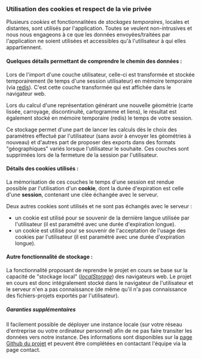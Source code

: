 ### Utilisation des cookies et respect de la vie privée

Plusieurs *cookies* et fonctionnalitées de *stockages temporaires*, locales et distantes, sont utilisés par l'application. Toutes se veulent non-intrusives et nous nous engageons à ce que les données envoyées/traitées par l'application ne soient utilisées et accessibles qu'à l'utilisateur à qui elles appartiennent.

#### Quelques détails permettant de comprendre le chemin des données :
Lors de l'import d'une couche utilisateur, celle-ci est transformée et stockée temporairement (le temps d'une session utilisateur) en mémoire temporaire (via [redis](https://fr.wikipedia.org/wiki/Redis)). C'est cette couche transformée qui est affichée dans le navigateur web.

Lors du calcul d'une représentation générant une nouvelle géométrie (carte lissée, carroyage, discontinuité, cartogramme et liens), le résultat est également stocké en mémoire temporaire (redis) le temps de votre session.

Ce stockage permet d'une part de lancer les calculs dès le choix des paramètres effectué par l'utilisateur (sans avoir à envoyer les géométries à nouveau) et d'autres part de proposer des exports dans des formats "géographiques" variés lorsque l'utilisateur le souhaite.
Ces couches sont supprimées lors de la fermeture de la session par l'utilisateur.

#### Détails des cookies utilisés :
La mémorisation de ces couches le temps d'une session est rendue possible par l'utilisation d'un **cookie**, dont la durée d'expiration est celle d'une **session**, contenant une clée échangée avec le serveur.

Deux autres cookies sont utilisés et ne sont pas échangés avec le serveur :
- un cookie est utilisé pour se souvenir de la dernière langue utilisée par l'utilisateur (il est paramétré avec une durée d'expiration longue).
- un cookie est utilisé pour se souvenir de l'acceptation de l'usage des cookies par l'utilisateur (il est paramétré avec une durée d'expiration longue).

#### Autre fonctionnalité de stockage :
La fonctionnalité proposant de reprendre le projet en cours se base sur la capacité de "stockage local" (*[localStorage](https://developer.mozilla.org/fr/docs/Web/API/Window/localStorage)*) des navigateurs web. Le projet en cours est donc intégralement stocké dans le navigateur de l'utilisateur et le serveur n'en a pas connaissance
(de même qu'il n'a pas connaissance des fichiers-projets exportés par l'utilisateur).

##### Garanties supplémentaires
Il facilement possible de déployer une instance locale (sur votre réseau d'entreprise ou votre ordinateur personnel) afin de ne pas faire transiter les données vers notre instance. Des informations sont disponibles sur la [page Github du projet](http://github.com/riatelab/magrit) et peuvent être complétées en contactant l'équipe via la page contact.
